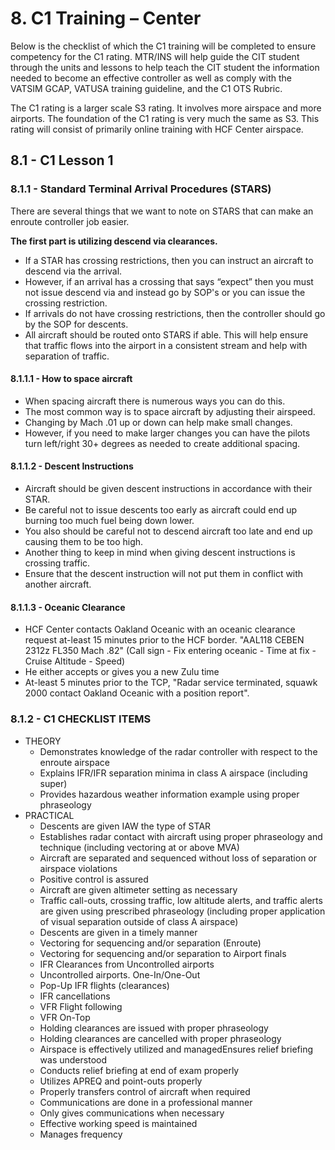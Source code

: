# 8. C1 Training – Center

Below is the checklist of which the C1 training will be completed to ensure competency for the C1 rating. MTR/INS will help guide the CIT student through the units and lessons to help teach the CIT student the information needed to become an effective controller as well as comply with the VATSIM GCAP, VATUSA training guideline, and the C1 OTS Rubric.

The C1 rating is a larger scale S3 rating. It involves more airspace and more airports. The foundation of the C1 rating is very much the same as S3. This rating will consist of primarily online training with HCF Center airspace.

## 8.1 - C1 Lesson 1

### 8.1.1 - Standard Terminal Arrival Procedures (STARS)

There are several things that we want to note on STARS that can make an enroute controller job easier.

**The first part is utilizing descend via clearances.**

- If a STAR has crossing restrictions, then you can instruct an aircraft to descend via the arrival.
- However, if an arrival has a crossing that says “expect” then you must not issue descend via and instead go by SOP's or you can issue the crossing restriction.
- If arrivals do not have crossing restrictions, then the controller should go by the SOP for descents.
- All aircraft should be routed onto STARS if able. This will help ensure that traffic flows into the airport in a consistent stream and help with separation of traffic.

#### 8.1.1.1 - How to space aircraft

- When spacing aircraft there is numerous ways you can do this.
- The most common way is to space aircraft by adjusting their airspeed.
- Changing by Mach .01 up or down can help make small changes.
- However, if you need to make larger changes you can have the pilots turn left/right 30+ degrees as needed to create additional spacing.

#### 8.1.1.2 - Descent Instructions

- Aircraft should be given descent instructions in accordance with their STAR.
- Be careful not to issue descents too early as aircraft could end up burning too much fuel being down lower.
- You also should be careful not to descend aircraft too late and end up causing them to be too high.
- Another thing to keep in mind when giving descent instructions is crossing traffic.
- Ensure that the descent instruction will not put them in conflict with another aircraft.

#### 8.1.1.3 - Oceanic Clearance

- HCF Center contacts Oakland Oceanic with an oceanic clearance request at-least 15 minutes prior to the HCF border. "AAL118 CEBEN 2312z FL350 Mach .82" (Call sign - Fix entering oceanic - Time at fix - Cruise Altitude - Speed)
- He either accepts or gives you a new Zulu time
- At-least 5 minutes prior to the TCP, "Radar service terminated, squawk 2000 contact Oakland Oceanic with a position report".

### 8.1.2 - C1 CHECKLIST ITEMS

- THEORY
  - Demonstrates knowledge of the radar controller with respect to the enroute airspace
  - Explains IFR/IFR separation minima in class A airspace (including super)
  - Provides hazardous weather information example using proper phraseology
- PRACTICAL
  - Descents are given IAW the type of STAR
  - Establishes radar contact with aircraft using proper phraseology and technique (including vectoring at or above MVA)
  - Aircraft are separated and sequenced without loss of separation or airspace violations
  - Positive control is assured
  - Aircraft are given altimeter setting as necessary
  - Traffic call-outs, crossing traffic, low altitude alerts, and traffic alerts are given using prescribed phraseology (including proper application of visual separation outside of class A airspace)
  - Descents are given in a timely manner
  - Vectoring for sequencing and/or separation (Enroute)
  - Vectoring for sequencing and/or separation to Airport finals
  - IFR Clearances from Uncontrolled airports
  - Uncontrolled airports. One-In/One-Out
  - Pop-Up IFR flights (clearances)
  - IFR cancellations
  - VFR Flight following
  - VFR On-Top
  - Holding clearances are issued with proper phraseology
  - Holding clearances are cancelled with proper phraseology
  - Airspace is effectively utilized and managedEnsures relief briefing was understood
  - Conducts relief briefing at end of exam properly
  - Utilizes APREQ and point-outs properly
  - Properly transfers control of aircraft when required
  - Communications are done in a professional manner
  - Only gives communications when necessary
  - Effective working speed is maintained
  - Manages frequency
